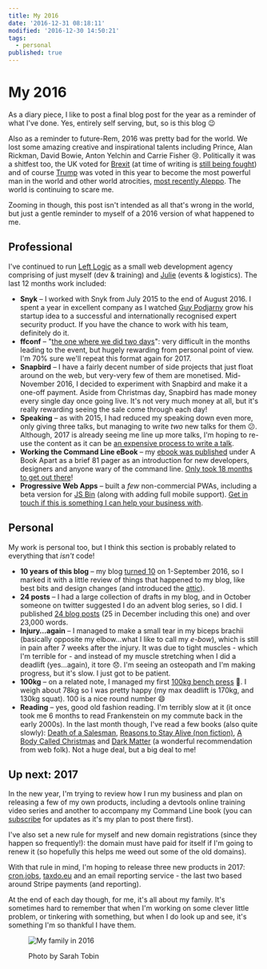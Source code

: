 ```yaml
---
title: My 2016
date: '2016-12-31 08:18:11'
modified: '2016-12-30 14:50:21'
tags:
  - personal
published: true
---
```

# My 2016

As a diary piece, I like to post a final blog post for the year as a reminder of what I've done. Yes, entirely self serving, but, so is this blog 😉

<!--more-->

Also as a reminder to future-Rem, 2016 was pretty bad for the world. We lost some amazing creative and inspirational talents including Prince, Alan Rickman, David Bowie, Anton Yelchin and Carrie Fisher 😢. Politically it was a shitfest too, the UK voted for [Brexit](https://en.m.wikipedia.org/wiki/Brexit) (at time of writing is [still being fought](http://www.bbc.co.uk/news/uk-politics-37864983)) and of course [Trump](https://en.m.wikipedia.org/wiki/Donald_Trump) was voted in this year to become the most powerful man in the world and other world atrocities, [most recently Aleppo](http://www.bbc.co.uk/news/world-middle-east-38132163). The world is continuing to scare me.

Zooming in though, this post isn't intended as all that's wrong in the world, but just a gentle reminder to myself of a 2016 version of what happened to me.

## Professional

I've continued to run [Left Logic](https://leftlogic.com) as a small web development agency comprising of just myself (dev & training) and [Julie](https://twitter.com/julieanne) (events & logistics). The last 12 months work included:

* **Snyk** – I worked with Snyk from July 2015 to the end of August 2016. I spent a year in excellent company as I watched [Guy Podjarny](https://twitter.com/guypo) grow his startup idea to a successful and internationally recognised expert security product. If you have the chance to work with his team, definitely do it.
* **ffconf** – "[the one where we did two days](https://remysharp.com/2016/11/25/the-one-where-we-did-two-days)": very difficult in the months leading to the event, but hugely rewarding from personal point of view. I'm 70% sure we'll repeat this format again for 2017.
* **Snapbird** – I have a fairly decent number of side projects that just float around on the web, but very-very few of them are monetised. Mid-November 2016, I decided to experiment with Snapbird and make it a one-off payment. Aside from Christmas day, Snapbird has made money every single day once going live. It's not very much money at all, but it's really rewarding seeing the sale come through each day!
* **Speaking** – as with 2015, I had reduced my speaking down even more, only giving three talks, but managing to write *two* new talks for them 😕. Although, 2017 is already seeing me line up more talks, I'm hoping to re-use the content as it can be [an expensive process to write a talk](https://remysharp.com/2016/12/12/cost-of-a-slide-deck).
* **Working the Command Line eBook** – my [ebook was published](https://abookapart.com/products/working-the-command-line) under A Book Apart as a brief 81 pager as an introduction for new developers, designers and anyone wary of the command line. [Only took 18 months to get out there](https://remysharp.com/2016/12/09/working-the-command-line)!
* **Progressive Web Apps** – built a _few_ non-commercial PWAs, including a beta version for [JS Bin](https://jsbin.com) (along with adding full mobile support). [Get in touch if this is something I can help your business with](https://remysharp.com/work).

## Personal

My work is personal too, but I think this section is probably related to everything that *isn't* code!

* **10 years of this blog** – my blog [turned 10](https://remysharp.com/2016/09/01/my-decade-of-blogging) on 1-September 2016, so I marked it with a little review of things that happened to my blog, like best bits and design changes (and introduced the [attic](https://remysharp.com/attic)).
* **24 posts** – I had a large collection of drafts in my blog, and in October someone on twitter suggested I do an advent blog series, so I did. I published [24 blog posts](https://remysharp.com/2016#december) (25 in December including this one) and over 23,000 words.
* **Injury…again** – I managed to make a small tear in my biceps brachii (basically opposite my elbow…what I like to call my _e-bow_), which is still in pain after 7 weeks after the injury. It was due to tight muscles - which I'm terrible for - and instead of my muscle stretching when I did a deadlift (yes…again), it tore 😞. I'm seeing an osteopath and I'm making progress, but it's slow. I just got to be patient.
* **100kg** – on a related note, I managed my first [100kg bench press](https://www.instagram.com/p/BAy5Gs3qauB/) 💪. I weigh about 78kg so I was pretty happy (my max deadlift is 170kg, and 130kg squat). 100 is a nice round number 😄
* **Reading** – yes, good old fashion reading. I'm terribly slow at it (it once took me 6 months to read Frankenstein on my commute back in the early 2000s). In the last month though, I've read a few books (also quite slowly): [Death of a Salesman](https://www.amazon.co.uk/Death-Salesman-Certain-Conversations-Classics/dp/0141182741), [Reasons to Stay Alive (non fiction)](https://www.amazon.co.uk/d/Books/Reasons-Stay-Alive-Matt-Haig/1782115080), [A Body Called Christmas](https://www.amazon.co.uk/Boy-Called-Christmas-Matt-Haig/dp/1782118268) and [Dark Matter](https://www.amazon.co.uk/Dark-Matter-Blake-Crouch/dp/1447297563) (a wonderful recommendation from web folk). Not a huge deal, but a big deal to me!

## Up next: 2017

In the new year, I'm trying to review how I run my business and plan on releasing a few of my own products, including a devtools online training video series and another to accompany my Command Line book (you can [subscribe](https://remysharp.com/subscribe) for updates as it's my plan to post there first).

I've also set a new rule for myself and new domain registrations (since they happen so frequently!): the domain must have paid for itself if I'm going to renew it (so hopefully this helps me weed out some of the old domains).

With that rule in mind, I'm hoping to release three new products in 2017: [cron.jobs](https://cron.jobs), [taxdo.eu](https://taxdo.eu) and an email reporting service - the last two based around Stripe payments (and reporting).

At the end of each day though, for me, it's all about my family. It's sometimes hard to remember that when I'm working on some clever little problem, or tinkering with something, but when I do look up and see, it's something I'm so thankful I have them.

<figure>

![My family in 2016](/images/family-2016.jpg)

<figcaption>Photo by Sarah Tobin</figcaption>
</figure>
